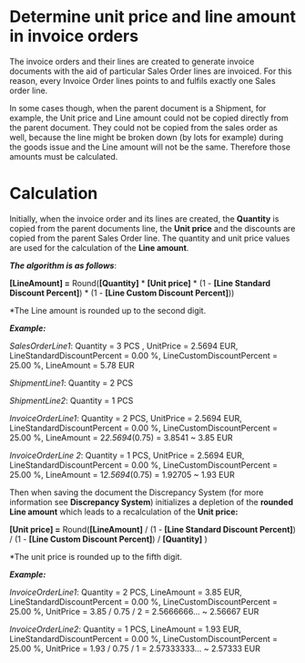# Determine unit price and line amount in invoice orders

The invoice orders and their lines are created to generate invoice documents with the aid of particular Sales Order lines are invoiced. For this reason, every Invoice Order lines points to and fulfils exactly one Sales order line.
 
In some cases though, when the parent document is a Shipment, for example, the Unit price and Line amount could not be copied directly from the parent document. They could not be copied from the sales order as well, because the line might be broken down (by lots for example) during the goods issue and the Line amount will not be the same. Therefore those amounts must be calculated.
 
# Calculation
 
Initially, when the invoice order and its lines are created, the **Quantity** is copied from the parent documents line, the **Unit price** and the discounts are copied from the parent Sales Order line. The quantity and unit price values are used for the calculation of the **Line amount**.
 
 
***The algorithm is as follows***:
 
**[LineAmount] =** Round(**[Quantity]** * **[Unit price]** * (1 - **[Line Standard Discount Percent]**) * (1 - **[Line Custom Discount Percent]**))
 
*The Line amount is rounded up to the second digit.
 
***Example:***
 
*SalesOrderLine1*: Quantity = 3 PCS , UnitPrice = 2.5694 EUR, LineStandardDiscountPercent = 0.00 %, LineCustomDiscountPercent = 25.00 %, LineAmount = 5.78 EUR
 
*ShipmentLine1*: Quantity = 2 PCS
 
*ShipmentLine2*: Quantity = 1 PCS
 
 
*InvoiceOrderLine1*: Quantity = 2 PCS, UnitPrice 
= 2.5694 EUR, LineStandardDiscountPercent = 0.00 %, LineCustomDiscountPercent = 25.00 %, LineAmount = 2*2.5694*(0.75) = 3.8541 ~ 3.85 EUR
 
*InvoiceOrderLine 2*: Quantity = 1 PCS, UnitPrice = 2.5694 EUR, LineStandardDiscountPercent = 0.00 %, LineCustomDiscountPercent = 25.00 %, LineAmount = 1*2.5694*(0.75) = 1.92705  ~ 1.93 EUR
 
Then when saving the document the Discrepancy System (for more information see **Discrepancy System**) initializes а depletion of the **rounded Line amount** which leads to a recalculation of the **Unit price:**
 
**[Unit price] =** Round(**[LineAmount]** / (1 - **[Line Standard Discount Percent]**) / (1 - **[Line Custom Discount Percent]**) / **[Quantity]** )
 
 *The unit price is rounded up to the fifth digit.
 
***Example:***

*InvoiceOrderLine1*: Quantity = 2 PCS, LineAmount = 3.85 EUR, LineStandardDiscountPercent = 0.00 %, LineCustomDiscountPercent = 25.00 %, UnitPrice = 3.85 / 0.75 / 2  = 2.5666666... ~  2.56667 EUR
 
*InvoiceOrderLine2*: Quantity = 1 PCS, LineAmount = 1.93 EUR, LineStandardDiscountPercent = 0.00 %, LineCustomDiscountPercent = 25.00 %, UnitPrice = 1.93 / 0.75 / 1 = 2.57333333... ~  2.57333 EUR
